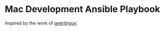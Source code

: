 # Mac Development Ansible Playbook

Inspired by the work of
[geerlinguy](https://github.com/geerlingguy/mac-dev-playbook).
